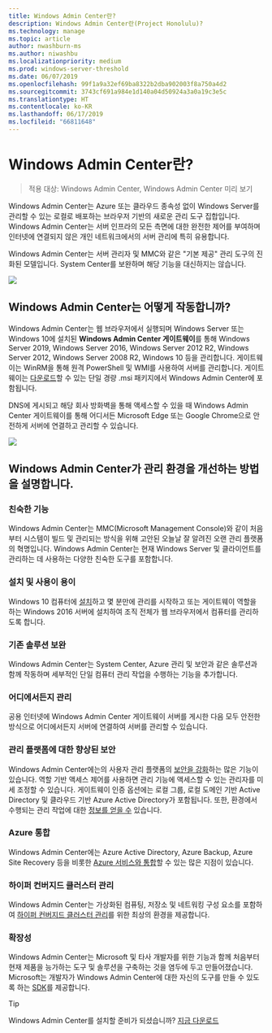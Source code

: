 ```yaml
---
title: Windows Admin Center란?
description: Windows Admin Center란(Project Honolulu)?
ms.technology: manage
ms.topic: article
author: nwashburn-ms
ms.author: niwashbu
ms.localizationpriority: medium
ms.prod: windows-server-threshold
ms.date: 06/07/2019
ms.openlocfilehash: 99f1a9a32ef69ba8322b2dba902003f8a750a4d2
ms.sourcegitcommit: 3743cf691a984e1d140a04d50924a3a0a19c3e5c
ms.translationtype: HT
ms.contentlocale: ko-KR
ms.lasthandoff: 06/17/2019
ms.locfileid: "66811648"
---
```

# <a name="what-is-windows-admin-center"></a>Windows Admin Center란?

> 적용 대상: Windows Admin Center, Windows Admin Center 미리 보기

Windows Admin Center는 Azure 또는 클라우드 종속성 없이 Windows Server를 관리할 수 있는 로컬로 배포하는 브라우저 기반의 새로운 관리 도구 집합입니다. Windows Admin Center는 서버 인프라의 모든 측면에 대한 완전한 제어를 부여하며 인터넷에 연결되지 않은 개인 네트워크에서의 서버 관리에 특히 유용합니다.

Windows Admin Center는 서버 관리자 및 MMC와 같은 "기본 제공" 관리 도구의 진화된 모델입니다. System Center를 보완하며 해당 기능을 대신하지는 않습니다.

![](../media/wac-complements.png)

## <a name="how-does-windows-admin-center-work"></a>Windows Admin Center는 어떻게 작동합니까?

Windows Admin Center는 웹 브라우저에서 실행되며 Windows Server 또는 Windows 10에 설치된 **Windows Admin Center 게이트웨이**를 통해 Windows Server 2019, Windows Server 2016, Windows Server 2012 R2, Windows Server 2012, Windows Server 2008 R2, Windows 10 등을 관리합니다. 게이트웨이는 WinRM을 통해 원격 PowerShell 및 WMI를 사용하여 서버를 관리합니다. 게이트웨이는 [다운로드](https://aka.ms/windowsadmincenter)할 수 있는 단일 경량 .msi 패키지에서 Windows Admin Center에 포함됩니다.

DNS에 게시되고 해당 회사 방화벽을 통해 액세스할 수 있을 때 Windows Admin Center 게이트웨이를 통해 어디서든 Microsoft Edge 또는 Google Chrome으로 안전하게 서버에 연결하고 관리할 수 있습니다.

![](../media/architecture.png)

## <a name="learn-how-windows-admin-center-improves-your-management-environment"></a>Windows Admin Center가 관리 환경을 개선하는 방법을 설명합니다.

### <a name="familiar-functionality"></a>**친숙한 기능**

Windows Admin Center는 MMC(Microsoft Management Console)와 같이 처음부터 시스템이 빌드 및 관리되는 방식을 위해 고안된 오늘날 잘 알려진 오랜 관리 플랫폼의 혁명입니다. Windows Admin Center는 현재 Windows Server 및 클라이언트를 관리하는 데 사용하는 다양한 친숙한 도구를 포함합니다.

### <a name="easy-to-install-and-use"></a>**설치 및 사용이 용이**

Windows 10 컴퓨터에 [설치](../deploy/install.md)하고 몇 분만에 관리를 시작하고 또는 게이트웨이 역할을 하는 Windows 2016 서버에 설치하여 조직 전체가 웹 브라우저에서 컴퓨터를 관리하도록 합니다.

### <a name="complements-existing-solutions"></a>**기존 솔루션 보완**

Windows Admin Center는 System Center, Azure 관리 및 보안과 같은 솔루션과 함께 작동하며 세부적인 단일 컴퓨터 관리 작업을 수행하는 기능을 추가합니다.

### <a name="manage-from-anywhere"></a>**어디에서든지 관리**

공용 인터넷에 Windows Admin Center 게이트웨이 서버를 게시한 다음 모두 안전한 방식으로 어디에서든지 서버에 연결하여 서버를 관리할 수 있습니다.

### <a name="enhanced-security-for-your-management-platform"></a>**관리 플랫폼에 대한 향상된 보안**

Windows Admin Center에는의 사용자 관리 플랫폼의 [보안을 강화](../plan/user-access-options.md)하는 많은 기능이 있습니다. 역할 기반 액세스 제어를 사용하면 관리 기능에 액세스할 수 있는 관리자를 미세 조정할 수 있습니다. 게이트웨이 인증 옵션에는 로컬 그룹, 로컬 도메인 기반 Active Directory 및 클라우드 기반 Azure Active Directory가 포함됩니다.  또한, 환경에서 수행되는 관리 작업에 대한 [정보를 얻을 수](../use/logging.md) 있습니다.

### <a name="azure-integration"></a>**Azure 통합**

Windows Admin Center에는 Azure Active Directory, Azure Backup, Azure Site Recovery 등을 비롯한 [Azure 서비스와 통합](../plan/azure-integration-options.md)할 수 있는 많은 지점이 있습니다.

### <a name="manage-hyper-converged-clusters"></a>**하이퍼 컨버지드 클러스터 관리**

Windows Admin Center는 가상화된 컴퓨팅, 저장소 및 네트워킹 구성 요소를 포함하여 [하이퍼 컨버지드 클러스터 관리](../use/manage-hyper-converged.md)를 위한 최상의 환경을 제공합니다.

### <a name="extensibility"></a>**확장성**

Windows Admin Center는 Microsoft 및 타사 개발자를 위한 기능과 함께 처음부터 현재 제품을 능가하는 도구 및 솔루션을 구축하는 것을 염두에 두고 만들어졌습니다. Microsoft는 개발자가 Windows Admin Center에 대한 자신의 도구를 만들 수 있도록 하는 [SDK](../extend/extensibility-overview.md)를 제공합니다.

> [!Tip]
> Windows Admin Center를 설치할 준비가 되셨습니까? [지금 다운로드](https://aka.ms/windowsadmincenter)
